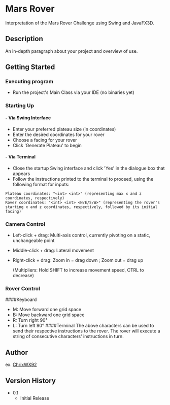 # Mars Rover

Interpretation of the Mars Rover Challenge using Swing and JavaFX3D.

## Description

An in-depth paragraph about your project and overview of use.

## Getting Started

### Executing program

* Run the project's Main Class via your IDE (no binaries yet)

### Starting Up

#### - Via Swing Interface
* Enter your preferred plateau size (in coordinates)
* Enter the desired coordinates for your rover
* Choose a facing for your rover
* Click 'Generate Plateau' to begin

#### - Via Terminal
* Close the startup Swing interface and click 'Yes' in the dialogue box that appears
* Follow the instructions printed to the terminal to proceed, using the following format for inputs:
```
Plateau coordinates: "<int> <int>" (representing max x and z coordinates, respectively)
Rover coordinates: "<int> <int> <N/E/S/W>" (representing the rover's starting x and z coordinates, respectively, followed by its initial facing)
```
### Camera Control
* Left-click + drag: Multi-axis control, currently pivoting on a static, unchangeable point
* Middle-click + drag: Lateral movement
* Right-click + drag:  Zoom in = drag down ; Zoom out = drag up
  

  (Multipliers: Hold SHIFT to increase movement speed, CTRL to decrease)

### Rover Control
####Keyboard
* M: Move forward one grid space
* B: Move backward one grid space
* R: Turn right 90°
* L: Turn left 90°
####Terminal
The above characters can be used to send their respective instructions to the rover.
The rover will execute a string of consecutive characters' instructions in turn.


## Author
ex. [ChrixWX92](https://github.com/ChrixWX92)

## Version History

* 0.1
    * Initial Release

